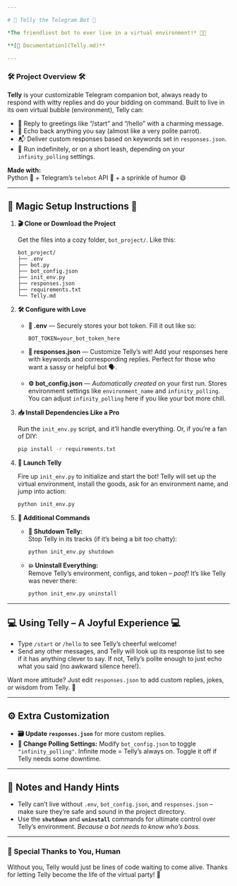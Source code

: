 ```yaml
---

# 📱 Telly the Telegram Bot 📱

*The friendliest bot to ever live in a virtual environment!* 🐍🤖

**[📖 Documentation](Telly.md)**

---
```


### 🛠️ Project Overview 🛠️

**Telly** is your customizable Telegram companion bot, always ready to respond with witty replies and do your bidding on command. Built to live in its own virtual bubble (environment), Telly can:

- 🎉 Reply to greetings like “/start” and “/hello” with a charming message.
- 🧠 Echo back anything you say (almost like a very polite parrot).
- 📬 Deliver custom responses based on keywords set in `responses.json`.
- 📲 Run indefinitely, or on a short leash, depending on your `infinity_polling` settings.

**Made with:**  
Python 🐍 + Telegram’s `telebot` API 🤖 + a sprinkle of humor 😄

---

## 🎩 Magic Setup Instructions 🎩

1. **🎬 Clone or Download the Project**

   Get the files into a cozy folder, `bot_project/`. Like this:

   ```
   bot_project/
   ├── .env
   ├── bot.py
   ├── bot_config.json
   ├── init_env.py
   ├── responses.json
   ├── requirements.txt
   └── Telly.md
   ```

2. **🛠️ Configure with Love**

   - **🔑 .env** — Securely stores your bot token. Fill it out like so:
     ```
     BOT_TOKEN=your_bot_token_here
     ```

   - **💬 responses.json** — Customize Telly’s wit! Add your responses here with keywords and corresponding replies. Perfect for those who want a sassy or helpful bot 🗣️.

   - **⚙️ bot_config.json** — *Automatically created* on your first run. Stores environment settings like `environment_name` and `infinity_polling`. You can adjust `infinity_polling` here if you like your bot more chill.

3. **📥 Install Dependencies Like a Pro**

   Run the `init_env.py` script, and it’ll handle everything. Or, if you’re a fan of DIY:

   ```bash
   pip install -r requirements.txt
   ```

4. **🚀 Launch Telly**

   Fire up `init_env.py` to initialize and start the bot! Telly will set up the virtual environment, install the goods, ask for an environment name, and jump into action:

   ```bash
   python init_env.py
   ```

5. **📴 Additional Commands**

   - **🛑 Shutdown Telly:**  
     Stop Telly in its tracks (if it’s being a bit *too* chatty):

     ```bash
     python init_env.py shutdown
     ```

   - **💥 Uninstall Everything:**  
     Remove Telly’s environment, configs, and token – *poof!* It’s like Telly was never there:

     ```bash
     python init_env.py uninstall
     ```

---

## 💻 Using Telly – A Joyful Experience 💻

- Type `/start` or `/hello` to see Telly’s cheerful welcome!  
- Send any other messages, and Telly will look up its response list to see if it has anything clever to say. If not, Telly’s polite enough to just echo what you said (no awkward silence here!).
  
Want more attitude? Just edit `responses.json` to add custom replies, jokes, or wisdom from Telly. 🧩

---

## ⚙️ Extra Customization

- **🗃️ Update `responses.json`** for more custom replies.
- **🔄 Change Polling Settings:** Modify `bot_config.json` to toggle `"infinity_polling"`. Infinite mode = Telly’s always on. Toggle it off if Telly needs some downtime.

---

## 📄 Notes and Handy Hints

- Telly can’t live without `.env`, `bot_config.json`, and `responses.json` – make sure they’re safe and sound in the project directory.
- Use the **`shutdown`** and **`uninstall`** commands for ultimate control over Telly’s environment. *Because a bot needs to know who’s boss.*

---

### 🌟 Special Thanks to You, Human

Without you, Telly would just be lines of code waiting to come alive. Thanks for letting Telly become the life of the virtual party! 🎉

